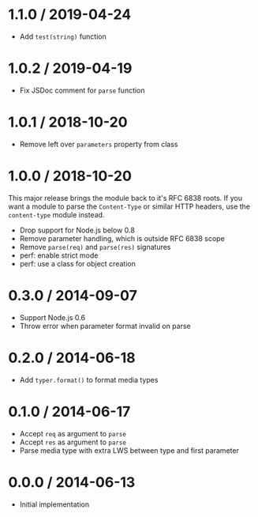 1.1.0 / 2019-04-24
==================

* Add `test(string)` function

1.0.2 / 2019-04-19
==================

* Fix JSDoc comment for `parse` function

1.0.1 / 2018-10-20
==================

* Remove left over `parameters` property from class

1.0.0 / 2018-10-20
==================

This major release brings the module back to it's RFC 6838 roots. If you want
a module to parse the `Content-Type` or similar HTTP headers, use the
`content-type` module instead.

* Drop support for Node.js below 0.8
* Remove parameter handling, which is outside RFC 6838 scope
* Remove `parse(req)` and `parse(res)` signatures
* perf: enable strict mode
* perf: use a class for object creation

0.3.0 / 2014-09-07
==================

* Support Node.js 0.6
* Throw error when parameter format invalid on parse

0.2.0 / 2014-06-18
==================

* Add `typer.format()` to format media types

0.1.0 / 2014-06-17
==================

* Accept `req` as argument to `parse`
* Accept `res` as argument to `parse`
* Parse media type with extra LWS between type and first parameter

0.0.0 / 2014-06-13
==================

* Initial implementation
